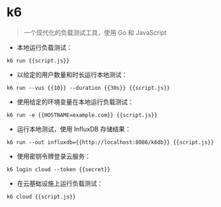 # k6

> 一个现代化的负载测试工具，使用 Go 和 JavaScript

- 本地运行负载测试：

`k6 run {{script.js}}`

- 以给定的用户数量和时长运行本地测试：

`k6 run --vus {{10}} --duration {{30s}} {{script.js}}`

- 使用给定的环境变量在本地运行负载测试：

`k6 run -e {{HOSTNAME=example.com}} {{script.js}}`

- 运行本地测试，使用 InfluxDB 存储结果：

`k6 run --out influxdb={{http://localhost:8086/k6db}} {{script.js}}`

- 使用密钥令牌登录云服务：

`k6 login cloud --token {{secret}}`

- 在云基础设施上运行负载测试：

`k6 cloud {{script.js}}`

[#]: contributors: ([王兴宇，Linux & BC]，[玉叶])